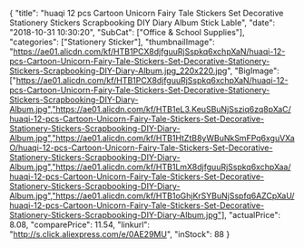 {
	"title": "huaqi 12 pcs Cartoon Unicorn Fairy Tale Stickers Set Decorative Stationery Stickers Scrapbooking DIY Diary Album Stick Lable",
	"date": "2018-10-31 10:30:20",
	"SubCat": ["Office & School Supplies"],
	"categories": ["Stationery Sticker"],
	"thumbnailImage": "https://ae01.alicdn.com/kf/HTB1PCX8djfguuRjSspkq6xchpXaN/huaqi-12-pcs-Cartoon-Unicorn-Fairy-Tale-Stickers-Set-Decorative-Stationery-Stickers-Scrapbooking-DIY-Diary-Album.jpg_220x220.jpg",
	"BigImage": ["https://ae01.alicdn.com/kf/HTB1PCX8djfguuRjSspkq6xchpXaN/huaqi-12-pcs-Cartoon-Unicorn-Fairy-Tale-Stickers-Set-Decorative-Stationery-Stickers-Scrapbooking-DIY-Diary-Album.jpg","https://ae01.alicdn.com/kf/HTB1eL3.KeuSBuNjSsziq6zq8pXaC/huaqi-12-pcs-Cartoon-Unicorn-Fairy-Tale-Stickers-Set-Decorative-Stationery-Stickers-Scrapbooking-DIY-Diary-Album.jpg","https://ae01.alicdn.com/kf/HTB1HtZtB8yWBuNkSmFPq6xguVXaO/huaqi-12-pcs-Cartoon-Unicorn-Fairy-Tale-Stickers-Set-Decorative-Stationery-Stickers-Scrapbooking-DIY-Diary-Album.jpg","https://ae01.alicdn.com/kf/HTB1LmX8djfguuRjSspkq6xchpXaa/huaqi-12-pcs-Cartoon-Unicorn-Fairy-Tale-Stickers-Set-Decorative-Stationery-Stickers-Scrapbooking-DIY-Diary-Album.jpg","https://ae01.alicdn.com/kf/HTB1oGhjKrSYBuNjSspfq6AZCpXaU/huaqi-12-pcs-Cartoon-Unicorn-Fairy-Tale-Stickers-Set-Decorative-Stationery-Stickers-Scrapbooking-DIY-Diary-Album.jpg"],
	"actualPrice": 8.08,
	"comparePrice": 11.54,
	"linkurl": "http://s.click.aliexpress.com/e/0AE29MU",
	"inStock": 88
}
